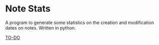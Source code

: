# Note Stats

A program to generate some statistics on the creation and modification dates on notes. Written in python.


[TO-DO](/TODO.md)
